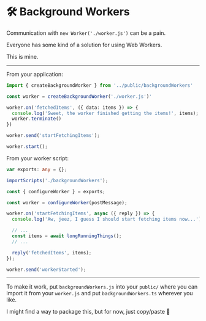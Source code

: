 # 🛠 Background Workers

Communication with `new Worker('./worker.js')` can be a pain.

Everyone has some kind of a solution for using Web Workers.

This is mine.

---

From your application:

```ts
import { createBackgroundWorker } from '../public/backgroundWorkers'

const worker = createBackgroundWorker('./worker.js')'

worker.on('fetchedItems', ({ data: items }) => {
  console.log('Sweet, the worker finished getting the items!', items);
  worker.terminate()
})

worker.send('startFetchingItems');

worker.start();
```

From your worker script:

```ts
var exports: any = {};

importScripts('./backgroundWorkers');

const { configureWorker } = exports;

const worker = configureWorker(postMessage);

worker.on('startFetchingItems', async ({ reply }) => {
  console.log('Aw, jeez, I guess I should start fetching items now...');

  // ...
  const items = await longRunningThings();
  // ...

  reply('fetchedItems', items);
});

worker.send('workerStarted');
```

---

To make it work, put `backgroundWorkers.js` into your `public/` where you can import it from your `worker.js` and put `backgroundWorkers.ts` wherever you like.

I might find a way to package this, but for now, just copy/paste 🧐
